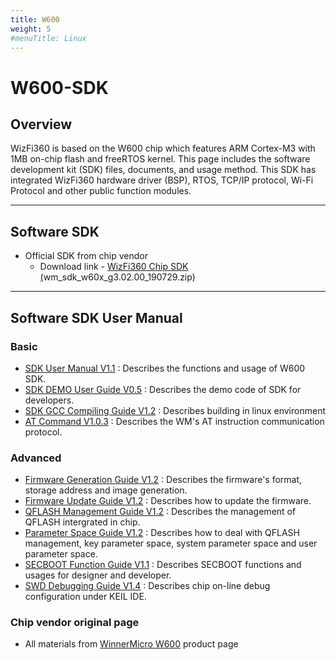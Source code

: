 ```yaml
---
title: W600
weight: 5
#menuTitle: Linux
---
```

# **W600-SDK**

## **Overview**

WizFi360 is based on the W600 chip which features ARM Cortex-M3 with 1MB on-chip flash and freeRTOS kernel. This page includes the software development kit (SDK) files, documents, and usage method. This SDK has integrated WizFi360 hardware driver (BSP), RTOS, TCP/IP protocol, Wi-Fi Protocol and other public function modules.

---

## **Software SDK**

- Official SDK from chip vendor
    - Download link - [WizFi360 Chip SDK (](https://wizwiki.net/wiki/lib/exe/fetch.php/products:wizfi360:board:wizfi360sdk:wm_sdk_w60x_g3.02.00_190729.zip)wm_sdk_w60x_g3.02.00_190729.zip)

---

## **Software SDK User Manual**

### Basic

- [SDK User Manual V1.1](https://wizwiki.net/wiki/lib/exe/fetch.php/products:wizfi360:board:wizfi360sdk:wm_w60x_sdk_user_manual_v1.1.pdf) : Describes the functions and usage of W600 SDK.
- [SDK DEMO User Guide V0.5](https://wizwiki.net/wiki/lib/exe/fetch.php/products:wizfi360:board:wizfi360sdk:wm_w60x_sdk_demo_user_guide_v0.5.pdf) : Describes the demo code of SDK for developers.
- [SDK GCC Compiling Guide V1.2](https://wizwiki.net/wiki/lib/exe/fetch.php/products:wizfi360:board:wizfi360sdk:wm_w60x_sdk_gcc_compiling_guide_v1.2.pdf) : Describes building in linux environment
- [AT Command V1.0.3](https://wizwiki.net/wiki/lib/exe/fetch.php/products:wizfi360:board:wizfi360sdk:wm_w60x_sdk_at_command_v1.0.3.pdf) : Describes the WM's AT instruction communication protocol.

### Advanced

- [Firmware Generation Guide V1.2](https://wizwiki.net/wiki/lib/exe/fetch.php/products:wizfi360:board:wizfi360sdk:wm_w60x_firmware_generation_guide_v1.2.pdf) : Describes the firmware's format, storage address and image generation.
- [Firmware Update Guide V1.2](https://wizwiki.net/wiki/lib/exe/fetch.php/products:wizfi360:board:wizfi360sdk:wm_w60x_firmware_update_guide_v1.2.pdf) : Describes how to update the firmware.
- [QFLASH Management Guide V1.2](https://wizwiki.net/wiki/lib/exe/fetch.php/products:wizfi360:board:wizfi360sdk:wm_w60x_qflash_management_guide_v1.2.pdf) : Describes the management of QFLASH intergrated in chip.
- [Parameter Space Guide V1.2](https://wizwiki.net/wiki/lib/exe/fetch.php/products:wizfi360:board:wizfi360sdk:wm_w60x_parameter_space_guide_v1.2.pdf) : Describes how to deal with QFLASH management, key parameter space, system parameter space and user parameter space.
- [SECBOOT Function Guide V1.1](https://wizwiki.net/wiki/lib/exe/fetch.php/products:wizfi360:board:wizfi360sdk:wm_w60x_secboot_function_guide_v1.1.pdf) : Describes SECBOOT functions and usages for designer and developer.
- [SWD Debugging Guide V1.4](https://wizwiki.net/wiki/lib/exe/fetch.php/products:wizfi360:board:wizfi360sdk:wm_w60x_swd_debugging_guide_v1.4.pdf) : Describes chip on-line debug configuration under KEIL IDE.

### **Chip vendor original page**

- All materials from [WinnerMicro W600](http://www.winnermicro.com/en/html/1/156/158/497.html) product page
